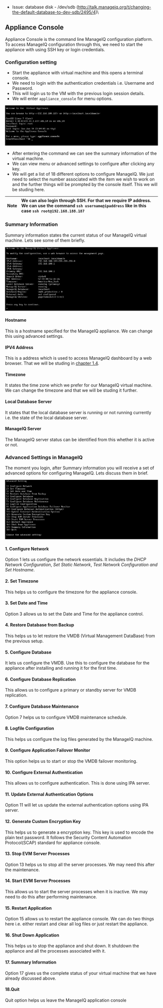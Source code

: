- Issue: database disk - /dev/sdb
  (http://talk.manageiq.org/t/changing-the-default-database-to-dev-sdb/2495/4)\

## Appliance Console

Appliance Console is the command line ManageIQ configuration platform. To access ManageIQ configuration through this, we need to start the appliance with using SSH key or login credentials.

### Configuration setting
- Start the appliance with virtual machine and this opens a terminal console.
- We need to login with the authentication credentials i.e. Username and Password.
- This will login us to the VM with the previous login session details.
- We will enter `appliance_console` for menu options.

![Fig 1-Appliance_Console](../images/chapter1/appliance_console1.png "Appliance_Console")

- After entering the command we can see the summary information of the virtual machine.
- We can view menu or advanced settings to configure after clicking any key.
- We will get a list of 18 different options to configure ManageIQ. We just need to select the number associated with the item we wish to work on and the further things will be prompted by the console itself. This we will be studing here.

| Note | We can also login through SSH. For that we require IP address. We can use the command `ssh username@ipaddress` like in this case `ssh root@192.168.188.187`
|------|:------|

### Summary Information

Summary information states the current status of our ManageIQ virtual machine. Lets see some of them briefly.

![Fig 2-Summary Information](../images/chapter1/appliance_console2.png "Summary Information")

#### Hostname
This is a hostname specified for the ManageIQ appliance. We can change this using advanced settings.

#### IPV4 Address
This is a address which is used to access ManageIQ dashboard by a web browser. That we will be studing in [chapter 1.4](configuration.md).

#### Timezone
It states the time zone which we prefer for our ManageIQ virtual machine. We can change the timezone and that we will be studing it further.

#### Local Database Server
It states that the local database server is running or not running currently i.e. the state of the local database server.

#### ManageIQ Server
The ManageIQ server status can be identified from this whether it is active or not.


### Advanced Settings in ManageIQ
The moment you login, after Summary information you will receive a set of advanced options for configuring ManageIQ. Lets discuss them in brief.

![Fig 3-Advanced Settings](../images/chapter1/appliance_console3.png "Advanced Settings")

#### 1. Configure Network
Option 1 lets us configure the network essentials. It includes the *DHCP Network Configuration*, *Set Static Network*, *Test Network Configuration and Set Hostname*.

#### 2. Set Timezone
This helps us to configure the timezone for the appliance console.

#### 3. Set Date and Time
Option 3 allows us to set the Date and Time for the appliance control.

#### 4. Restore Database from Backup
This helps us to let restore the VMDB (Virtual Management DataBase) from the previous setup.

#### 5. Configure Database
It lets us configure the VMDB. Use this to configure the database for the appliance after installing and running it for the first time.


#### 6. Configure Database Replication
This allows us to configure a primary or standby server for VMDB replication.

#### 7. Configure Database Maintenance
Option 7 helps us to configure VMDB maintenance schedule.

#### 8. Logfile Configuration
This helps us configure the log files generated by the ManageIQ machine.

#### 9. Configure Application Failover Monitor
This option helps us to start or stop the VMDB failover monitoring.

#### 10. Configure External Authentication
This allows us to configure authentication. This is done using IPA server.

#### 11. Update External Authentication Options
Option 11 will let us update the external authentication options using IPA server.

#### 12. Generate Custom Encryption Key
This helps us to generate a encryption key. This key is used to encode the plain text password. It follows the Security Content Automation Protocol(SCAP) standard for appliance console.

#### 13. Stop EVM Server Processes
Option 13 helps us to stop all the server processes. We may need this after the maintenance.

#### 14. Start EVM Server Processes
This allows us to start the server processes when it is inactive. We may need to do this after performing maintenance.

#### 15. Restart Application
Option 15 allows us to restart the appliance console. We can do two things here i.e. either restart and clear all log files or just restart the appliance.

#### 16. Shut Down Application
This helps us to stop the appliance and shut down. It shutdown the appliance and all the processes associated with it.


#### 17. Summary Information
Option 17 gives us the complete status of your virtual machine that we have already discussed above.

#### 18.Quit
Quit option helps us leave the ManageIQ application console
